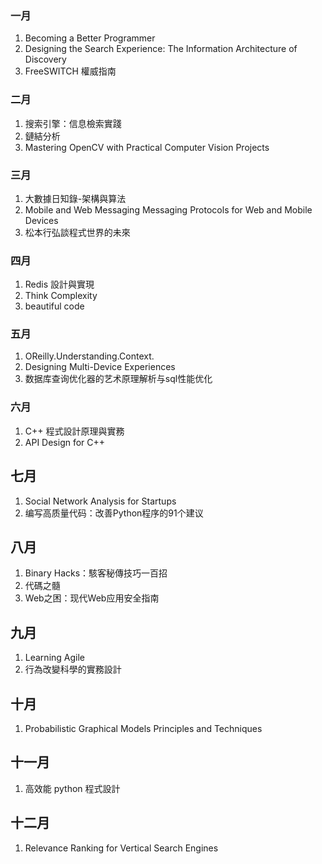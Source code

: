 ### 一月

1. Becoming a Better Programmer
2. Designing the Search Experience: The Information Architecture of Discovery
3. FreeSWITCH 權威指南

### 二月

1. 搜索引擎：信息檢索實踐
2. 鏈結分析
3. Mastering OpenCV with Practical Computer Vision Projects

### 三月

1. 大數據日知錄-架構與算法
2. Mobile and Web Messaging Messaging Protocols for Web and Mobile Devices
3. 松本行弘談程式世界的未來

### 四月

1. Redis 設計與實現
2. Think Complexity
3. beautiful code

### 五月
1. OReilly.Understanding.Context.
2. Designing Multi-Device Experiences
3. 数据库查询优化器的艺术原理解析与sql性能优化


### 六月
1. C++ 程式設計原理與實務
2. API Design for C++


## 七月
1. Social Network Analysis for Startups
2. 编写高质量代码：改善Python程序的91个建议


## 八月
1. Binary Hacks：駭客秘傳技巧一百招
2. 代碼之髓
3. Web之困：现代Web应用安全指南

## 九月
1. Learning Agile
2. 行為改變科學的實務設計


## 十月
1. Probabilistic Graphical Models Principles and Techniques

## 十一月
1. 高效能 python 程式設計

## 十二月
1. Relevance Ranking for Vertical Search Engines
